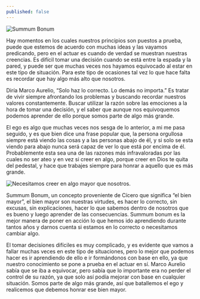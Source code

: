 ```yaml
---
published: false
---
```

![Summum Bonum]({{site.baseurl}}/images/bonum.jpg)


Hay momentos en los cuales nuestros principios son puestos a prueba, puede que estemos de acuerdo con muchas ideas y las vayamos predicando, pero en el actuar es cuando de verdad se muestran nuestras creencias. Es difícil tomar una decisión cuando se está entre la espada y la pared, y puede ser que muchas veces nos hayamos equivocado al estar en este tipo de situación. Para este tipo de ocasiones tal vez lo que hace falta es recordar que hay algo más alto que nosotros.

Diría Marco Aurelio, “Solo haz lo correcto. Lo demás no importa.” Es tratar de vivir siempre afrontando los problemas y buscando recordar nuestros valores constantemente. Buscar utilizar la razón sobre las emociones a la hora de tomar una decisión, y el saber que aunque nos equivoquemos podemos aprender de ello porque somos parte de algo más grande.

El ego es algo que muchas veces nos sesga de lo anterior, a mi me pasa seguido, y es que bien dice una frase popular que, la persona orgullosa siempre está viendo las cosas y a las personas abajo de él, y si solo se esta viendo para abajo nunca será capaz de ver lo que está por encima de él. Probablemente esta sea una de las razones más infravaloradas por las cuales no ser ateo y en vez si creer en algo, porque creer en Dios te quita del pedestal, y hace que trabajes siempre para honrar a aquello que es más grande.


![Necesitamos creer en algo mayor que nosotros.]({{site.baseurl}}/images/mayor.webp)


Summum Bonum, un concepto proveniente de Cícero que significa “el bien mayor”, el bien mayor son nuestras virtudes, es hacer lo correcto, sin excusas, sin explicaciones, hacer lo que sabemos dentro de nosotros que es bueno y luego aprender de las consecuencias. Summum bonum es la mejor manera de poner en acción lo que hemos ido aprendiendo durante tantos años y darnos cuenta si estamos en lo correcto o necesitamos cambiar algo.

El tomar decisiones difíciles es muy complicado, y es evidente que vamos a fallar muchas veces en este tipo de situaciones, pero lo mejor que podemos hacer es ir aprendiendo de ello e ir formándonos con base en ello, ya que nuestro conocimiento se pone a prueba en el actuar en sí. Marco Aurelio sabía que se iba a equivocar, pero sabía que lo importante era no perder el control de su razón, ya que solo así podía mejorar con base en cualquier situación. Somos parte de algo más grande, así que batallemos el ego y realicemos que debemos honrar ese bien mayor.
